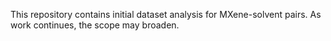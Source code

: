This repository contains initial dataset analysis for MXene-solvent pairs. As work continues, the scope may broaden.